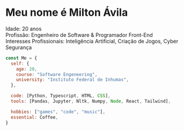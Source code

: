 # Meu nome é Milton Ávila
Idade: 20 anos <br>
Profissão: Engenheiro de Software & Programador Front-End <br>
Interesses Profissionais: Inteligência Artificial, Criação de Jogos, Cyber Segurança

```javascript
const Me = {
  self: {
    age: 20,
    course: "Software Engeneering",
    university: "Instituto Federal de Inhumas",
  },

  code: [Python, Typescript, HTML, CSS],
  tools: [Pandas, Jupyter, Nltk, Numpy, Node, React, Tailwind],

  hobbies: ["games", "code", "music"],
  essential: Coffee,
}
```
